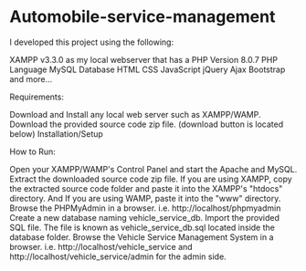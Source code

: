# Automobile-service-management
I developed this project using the following:

XAMPP v3.3.0 as my local webserver that has a PHP Version 8.0.7
PHP Language
MySQL Database
HTML
CSS
JavaScript
jQuery
Ajax
Bootstrap
and more...

Requirements:

Download and Install any local web server such as XAMPP/WAMP.
Download the provided source code zip file. (download button is located below)
Installation/Setup

How to Run:

Open your XAMPP/WAMP's Control Panel and start the Apache and MySQL.
Extract the downloaded source code zip file.
If you are using XAMPP, copy the extracted source code folder and paste it into the XAMPP's "htdocs" directory. And If you are using WAMP, paste it into the "www" directory.
Browse the PHPMyAdmin in a browser. i.e. http://localhost/phpmyadmin
Create a new database naming vehicle_service_db.
Import the provided SQL file. The file is known as vehicle_service_db.sql located inside the database folder.
Browse the Vehicle Service Management System in a browser. i.e. http://localhost/vehicle_service and http://localhost/vehicle_service/admin for the admin side.
